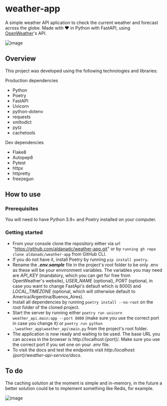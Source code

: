 # weather-app
A simple weather API aplication to check the current weather and forecast across the globe. Made with ❤️ in Python with FastAPI, using [OpenWeather](https://openweathermap.org/api)'s API.


![image](https://user-images.githubusercontent.com/75340355/120859230-4c22a700-c55a-11eb-81c8-57ef271ae508.png)

## Overview
This project was developed using the following technologies and libraries:

Production dependencies
* Python
* Poetry
* FastAPI
* Uvicorn
* python-dotenv
* requests
* xmltodict
* pytz
* cachetools

Dev dependencies
* Flake8
* Autopep8
* Pytest
* httpx
* httpretty
* freezegun


## How to use

### Prerequisites
You will need to have Python 3.9+ and Poetry installed on your computer.

### Getting started
* From your console clone the repository either via url "https://github.com/aldanadc/weather-app.git" or by `running gh repo clone aldanadc/weather-app` from GitHub CLI.
* If you do not have it, install Poetry by running `pip install poetry`.
* Rename the **_.env.sample_** file in the project's root folder to be only .env as these will be your environment variables. The variables you may need are *API_KEY* (mandatory, which you can get for free from OpenWeather's website), *USER_NAME* (optional), *PORT* (optional, in case you want to change FastApi's default which is 8000) and *LOCAL_TIMEZONE* (optional, which will otherwise default to America/Argentina/Buenos_Aires).
* Install all dependencies by running `poetry install --no-root` on the root folder of the cloned project.
* Start the server by running either `poetry run uvicorn weather_api.main:app --port 8080` (make sure you use the correct port in case you change it) or  `poetry run python .\weather_app\weather_api\main.py` from the project's root folder.
* The application is now ready and waiting to be used. The base URL you can access in the browser is http://localhost:{port}/. Make sure you use the correct port if you set one on your .env file.
* To visit the docs and test the endpoints visit *http:/localhost:{port}/weather-api-service/docs*.


## To do
The caching solution at the moment is simple and in-memory, in the future a better solution could be to implement something like Redis, for example.


![image](https://user-images.githubusercontent.com/75340355/120859230-4c22a700-c55a-11eb-81c8-57ef271ae508.png)
